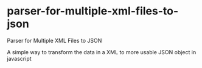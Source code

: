 # parser-for-multiple-xml-files-to-json
Parser for Multiple XML Files to JSON

A simple way to transform the data in a XML to more usable JSON object in javascript
